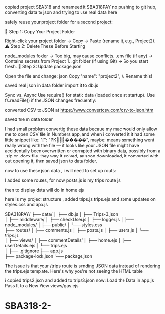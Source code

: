 copied project SBA318 and renameed it SBA318PAY
no pushing to git hub, 
converting data to json
and trying to use real data here

safely reuse your project folder for a second project:

📂 Step 1: Copy Your Project Folder

Right-click your project folder → Copy → Paste (rename it, e.g., Project2).
⚠️ Step 2: Delete These Before Starting

node_modules folder → Too big, may cause conflicts.
.env file (if any) → Contains secrets from Project 1.
.git folder (if using Git) → So you start fresh.
📝 Step 3: Update package.json

Open the file and change:
json
Copy
"name": "project2",  // Rename this!

saved real json in data folder
import it to db.js

Sync vs. Async
Use require() for static data (loaded once at startup).
Use fs.readFile() if the JSON changes frequently:

converted CSV to JSON at https://www.convertcsv.com/csv-to-json.htm

saved file in data folder

I had small problem convertig these data becaue my mac would only allow me to open CSV file in Numbers app, and when i converted it it had some little snippet like: "[": "PK�����", maybe: means something went really wrong with the file — it looks like your JSON file might have accidentally been overwritten or corrupted with binary data, possibly from a .zip or .docx file.
they way it solved, as soon downloaded, it converted with out opening it, then saved json to data folder.

now to use these json data , i will need to set up routs:


I added some routes, for now posts.js is my trips route js

then to display data will do in home ejs

here is my project structure , added trips.js trips.ejs and some updates on styles.css and app.js

SBA318PAY/
├── data/
│   ├── db.js
│   ├── Trips-3.json          
│
├── middleware/
│   ├── checkUser.js
│   ├── logger.js
│
├── node_modules/
│
├── public/
│   └── styles.css            
├── routes/
│   ├── comments.js
│   ├── posts.js
│   ├── users.js
│   └── trips.js              
│
├── views/
│   ├── commentDetails/
│   ├── home.ejs
│   ├── userDetails.ejs
│   └── trips.ejs            
│
├── .gitignore
├── app.js                   
├── package-lock.json
└── package.json


The issue is that your /trips route is sending JSON data instead of rendering the trips.ejs template. Here's why you're not seeing the HTML table 

i copied trips2.json and added to trips3.json
now:  Load the Data in app.js
Pass It to a New View
views/gas.ejs
# SBA318-2-
